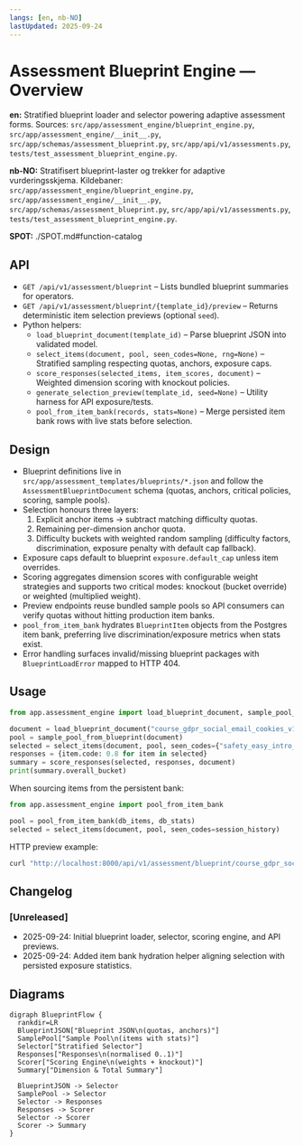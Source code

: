 ```yaml
---
langs: [en, nb-NO]
lastUpdated: 2025-09-24
---
```


# Assessment Blueprint Engine — Overview

**en:** Stratified blueprint loader and selector powering adaptive assessment forms. Sources: `src/app/assessment_engine/blueprint_engine.py`, `src/app/assessment_engine/__init__.py`, `src/app/schemas/assessment_blueprint.py`, `src/app/api/v1/assessments.py`, `tests/test_assessment_blueprint_engine.py`.

**nb-NO:** Stratifisert blueprint-laster og trekker for adaptive vurderingsskjema. Kildebaner: `src/app/assessment_engine/blueprint_engine.py`, `src/app/assessment_engine/__init__.py`, `src/app/schemas/assessment_blueprint.py`, `src/app/api/v1/assessments.py`, `tests/test_assessment_blueprint_engine.py`.

**SPOT:** ./SPOT.md#function-catalog

## API

- `GET /api/v1/assessment/blueprint` – Lists bundled blueprint summaries for operators.
- `GET /api/v1/assessment/blueprint/{template_id}/preview` – Returns deterministic item selection previews (optional `seed`).
- Python helpers:
  - `load_blueprint_document(template_id)` – Parse blueprint JSON into validated model.
  - `select_items(document, pool, seen_codes=None, rng=None)` – Stratified sampling respecting quotas, anchors, exposure caps.
  - `score_responses(selected_items, item_scores, document)` – Weighted dimension scoring with knockout policies.
  - `generate_selection_preview(template_id, seed=None)` – Utility harness for API exposure/tests.
  - `pool_from_item_bank(records, stats=None)` – Merge persisted item bank rows with live stats before selection.

## Design

- Blueprint definitions live in `src/app/assessment_templates/blueprints/*.json` and follow the `AssessmentBlueprintDocument` schema (quotas, anchors, critical policies, scoring, sample pools).
- Selection honours three layers:
  1. Explicit anchor items → subtract matching difficulty quotas.
  2. Remaining per-dimension anchor quota.
  3. Difficulty buckets with weighted random sampling (difficulty factors, discrimination, exposure penalty with default cap fallback).
- Exposure caps default to blueprint `exposure.default_cap` unless item overrides.
- Scoring aggregates dimension scores with configurable weight strategies and supports two critical modes: knockout (bucket override) or weighted (multiplied weight).
- Preview endpoints reuse bundled sample pools so API consumers can verify quotas without hitting production item banks.
- `pool_from_item_bank` hydrates `BlueprintItem` objects from the Postgres item bank, preferring live discrimination/exposure metrics when stats exist.
- Error handling surfaces invalid/missing blueprint packages with `BlueprintLoadError` mapped to HTTP 404.

## Usage

```python
from app.assessment_engine import load_blueprint_document, sample_pool_from_blueprint, select_items, score_responses

document = load_blueprint_document("course_gdpr_social_email_cookies_v1_no")
pool = sample_pool_from_blueprint(document)
selected = select_items(document, pool, seen_codes={"safety_easy_intro_rules"})
responses = {item.code: 0.8 for item in selected}
summary = score_responses(selected, responses, document)
print(summary.overall_bucket)
```

When sourcing items from the persistent bank:

```python
from app.assessment_engine import pool_from_item_bank

pool = pool_from_item_bank(db_items, db_stats)
selected = select_items(document, pool, seen_codes=session_history)
```

HTTP preview example:

```bash
curl "http://localhost:8000/api/v1/assessment/blueprint/course_gdpr_social_email_cookies_v1_no/preview?seed=42"
```

## Changelog

### [Unreleased]
- 2025-09-24: Initial blueprint loader, selector, scoring engine, and API previews.
- 2025-09-24: Added item bank hydration helper aligning selection with persisted exposure statistics.

## Diagrams

```mermaid
digraph BlueprintFlow {
  rankdir=LR
  BlueprintJSON["Blueprint JSON\n(quotas, anchors)"]
  SamplePool["Sample Pool\n(items with stats)"]
  Selector["Stratified Selector"]
  Responses["Responses\n(normalised 0..1)"]
  Scorer["Scoring Engine\n(weights + knockout)"]
  Summary["Dimension & Total Summary"]

  BlueprintJSON -> Selector
  SamplePool -> Selector
  Selector -> Responses
  Responses -> Scorer
  Selector -> Scorer
  Scorer -> Summary
}
```
